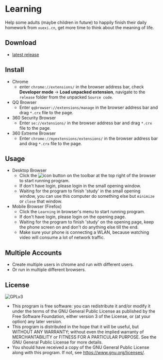 # Learning
Help some adults (maybe children in future) to happily finish their daily homework from `xuexi.cn`, get more time to think about the meaning of life.

## Download
* [latest release](https://github.com/ttglad/learning/tree/master/release)

## Install
* Chrome
    * enter `chrome://extensions/` in the browser address bar, check **Developer mode** -> **Load unpacked extension**, navigate to the `release` folder from the unpacked `Source code`.
* QQ Browser
    * Enter `qqbrowser://extensions/manage` in the browser address bar and drag `*.crx` file to the page.
* 360 Security Browser
    * Enter `se://extensions/` in the browser address bar and drag `*.crx` file to the page.
* 360 Extreme Browser
    * Enter `chrome://myextensions/extensions/` in the browser address bar and drag `*.crx` file to the page.

## Usage
* Desktop Browser
  * Click the ![icon](https://github.com/ttglad/learning/blob/master/release/img/favicon.png) button on the toolbar at the top right of the browser to start running program.
  * If don't have login, please login in the small opening window.
  * Waiting for the program to finish 'study' in the small opening window, you can use this computer do something else but `minimize` or `close` that window.
* Mobile Browser (Firefox)
  * Click the `Learning` in browser's menu to start running program.
  * If don't have login, please login on the opening page.
  * Waiting for the program to finish 'study' on the opening page, keep the phone screen on and don't do anything else till the end.
  * Make sure your phone is connecting a WLAN, because watching video will consume a lot of network traffic.

## Multiple Accounts
* Create multiple users in chrome and run with different users.
* Or run in multiple different browsers.

## License
![GPLv3](https://www.gnu.org/graphics/gplv3-with-text-136x68.png)
* This program is free software: you can redistribute it and/or modify it under the terms of the GNU General Public License as published by the Free Software Foundation, either version 3 of the License, or (at your option) any later version.
* This program is distributed in the hope that it will be useful, but WITHOUT ANY WARRANTY; without even the implied warranty of MERCHANTABILITY or FITNESS FOR A PARTICULAR PURPOSE.  See the GNU General Public License for more details.
* You should have received a copy of the GNU General Public License along with this program.  If not, see <https://www.gnu.org/licenses/>.
